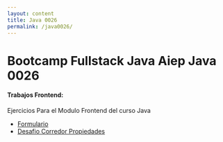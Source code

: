 ```yaml
---
layout: content
title: Java 0026
permalink: /java0026/
---
```



# Bootcamp Fullstack Java Aiep Java 0026 
#### Trabajos Frontend:

Ejercicios Para el Modulo Frontend del curso Java

- [Formulario](/formulario)
- [Desafio Corredor Propiedades](/corredor)
